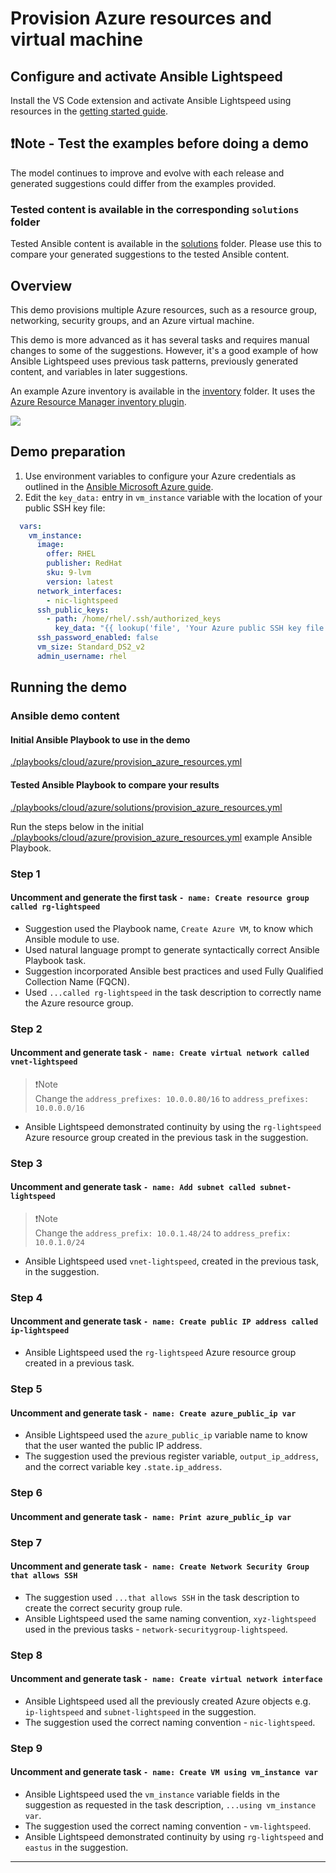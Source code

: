 # Provision Azure resources and virtual machine

## Configure and activate Ansible Lightspeed

Install the VS Code extension and activate Ansible Lightspeed using resources in the [getting started guide](../../../getting_started.md).

## ❗️Note - Test the examples before doing a demo

The model continues to improve and evolve with each release and generated suggestions could differ from the examples provided.

### Tested content is available in the corresponding `solutions` folder

Tested Ansible content is available in the [solutions](./solutions/) folder. Please use this to compare your generated suggestions to the tested Ansible content.

## Overview

This demo provisions multiple Azure resources, such as a resource group, networking, security groups, and an Azure virtual machine.  

This demo is more advanced as it has several tasks and requires manual changes to some of the suggestions. However, it's a good example of how Ansible Lightspeed uses previous task patterns, previously generated content, and variables in later suggestions.

An example Azure inventory is available in the [inventory](./inventory/) folder. It uses the [Azure Resource Manager inventory plugin](https://docs.ansible.com/ansible/latest/collections/azure/azcollection/azure_rm_inventory.html).

![](../../../assets/img/lightspeed_provision_azure_resources.gif)

## Demo preparation

1. Use environment variables to configure your Azure credentials as outlined in the [Ansible Microsoft Azure guide](https://docs.ansible.com/ansible/latest/scenario_guides/guide_azure.html#using-environment-variables).
2. Edit the `key_data:` entry in `vm_instance` variable with the location of your public SSH key file:

```yaml
  vars:
    vm_instance:
      image:
        offer: RHEL
        publisher: RedHat
        sku: 9-lvm
        version: latest
      network_interfaces:
        - nic-lightspeed
      ssh_public_keys:
        - path: /home/rhel/.ssh/authorized_keys
          key_data: "{{ lookup('file', 'Your Azure public SSH key file') }}"
      ssh_password_enabled: false
      vm_size: Standard_DS2_v2
      admin_username: rhel
```

## Running the demo

### Ansible demo content

#### Initial Ansible Playbook to use in the demo

[./playbooks/cloud/azure/provision_azure_resources.yml](./provision_azure_resources.yml)

#### Tested Ansible Playbook to compare your results

[./playbooks/cloud/azure/solutions/provision_azure_resources.yml](./solutions/provision_azure_resources.yml)

Run the steps below in the initial [./playbooks/cloud/azure/provision_azure_resources.yml](./provision_azure_resources.yml) example Ansible Playbook.

### Step 1

#### Uncomment and generate the first task `- name: Create resource group called rg-lightspeed`

- Suggestion used the Playbook name, `Create Azure VM`, to know which Ansible module to use.
- Used natural language prompt to generate syntactically correct Ansible Playbook task.
- Suggestion incorporated Ansible best practices and used Fully Qualified Collection Name (FQCN).
- Used `...called rg-lightspeed` in the task description to correctly name the Azure resource group.

### Step 2

#### Uncomment and generate task `- name: Create virtual network called vnet-lightspeed`

>❗️Note  
>Change the `address_prefixes: 10.0.0.80/16` to `address_prefixes: 10.0.0.0/16`

- Ansible Lightspeed demonstrated continuity by using the `rg-lightspeed` Azure resource group created in the previous task in the suggestion.

### Step 3

#### Uncomment and generate task `- name: Add subnet called subnet-lightspeed`

>❗️Note  
>Change the `address_prefix: 10.0.1.48/24` to `address_prefix: 10.0.1.0/24`

- Ansible Lightspeed used `vnet-lightspeed`, created in the previous task, in the suggestion.

### Step 4

#### Uncomment and generate task `- name: Create public IP address called ip-lightspeed`

- Ansible Lightspeed used the `rg-lightspeed` Azure resource group created in a previous task.

### Step 5

#### Uncomment and generate task `- name: Create azure_public_ip var`

- Ansible Lightspeed used the `azure_public_ip` variable name to know that the user wanted the public IP address.
- The suggestion used the previous register variable, `output_ip_address`, and the correct variable key `.state.ip_address`.

### Step 6

#### Uncomment and generate task `- name: Print azure_public_ip var`

### Step 7

#### Uncomment and generate task `- name: Create Network Security Group that allows SSH`

- The suggestion used `...that allows SSH` in the task description to create the correct security group rule.
- Ansible Lightspeed used the same naming convention, `xyz-lightspeed` used in the previous tasks - `network-securitygroup-lightspeed`.

### Step 8

#### Uncomment and generate task `- name: Create virtual network interface`

- Ansible Lightspeed used all the previously created Azure objects e.g. `ip-lightspeed` and `subnet-lightspeed` in the suggestion.
- The suggestion used the correct naming convention - `nic-lightspeed`.

### Step 9

#### Uncomment and generate task `- name: Create VM using vm_instance var`

- Ansible Lightspeed used the `vm_instance` variable fields in the suggestion as requested in the task description, `...using vm_instance var`.
- The suggestion used the correct naming convention - `vm-lightspeed`.
- Ansible Lightspeed demonstrated continuity by using `rg-lightspeed` and `eastus` in the suggestion.

---
